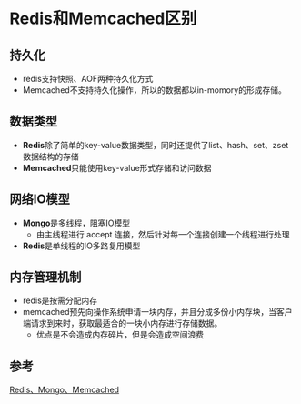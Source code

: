 # Redis和Memcached区别



## 持久化

- redis支持快照、AOF两种持久化方式
- Memcached不支持持久化操作，所以的数据都以in-momory的形成存储。



## 数据类型

- **Redis**除了简单的key-value数据类型，同时还提供了list、hash、set、zset数据结构的存储
- **Memcached**只能使用key-value形式存储和访问数据



## 网络IO模型

- **Mongo**是多线程，阻塞IO模型
  - 由主线程进行 accept 连接，然后针对每一个连接创建一个线程进行处理
- **Redis**是单线程的IO多路复用模型



## 内存管理机制

- redis是按需分配内存
- memcached预先向操作系统申请一块内存，并且分成多份小内存块，当客户端请求到来时，获取最适合的一块小内存进行存储数据。
  - 优点是不会造成内存碎片，但是会造成空间浪费





 

















## 参考

[Redis、Mongo、Memcached](https://segmentfault.com/a/1190000012834166)